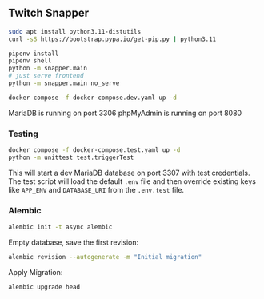 ## Twitch Snapper

```bash
sudo apt install python3.11-distutils
curl -sS https://bootstrap.pypa.io/get-pip.py | python3.11
```

```bash
pipenv install
pipenv shell
python -m snapper.main
# just serve frontend
python -m snapper.main no_serve
```

```bash
docker compose -f docker-compose.dev.yaml up -d
```

MariaDB is running on port 3306
phpMyAdmin is running on port 8080

### Testing

```bash
docker compose -f docker-compose.test.yaml up -d
python -m unittest test.triggerTest
```

This will start a dev MariaDB database on port 3307 with test credentials.
The test script will load the default `.env` file and then override existing keys
like `APP_ENV` and `DATABASE_URI` from the `.env.test` file.

### Alembic

```bash
alembic init -t async alembic
```

Empty database, save the first revision:

```bash
alembic revision --autogenerate -m "Initial migration"
```

Apply Migration:

```bash
alembic upgrade head
```
